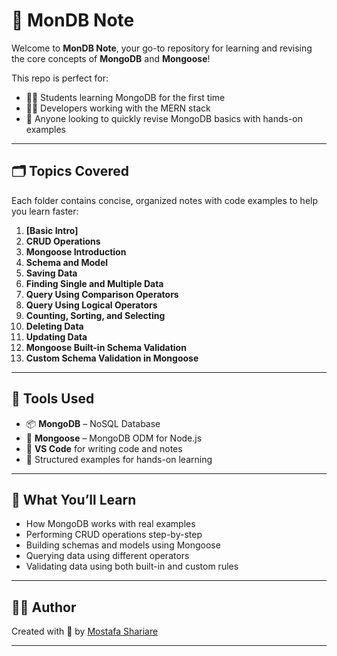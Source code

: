 # 📘 MonDB Note

Welcome to **MonDB Note**, your go-to repository for learning and revising the core concepts of **MongoDB** and **Mongoose**!

This repo is perfect for:
- 🧑‍🎓 Students learning MongoDB for the first time
- 👨‍💻 Developers working with the MERN stack
- 🔁 Anyone looking to quickly revise MongoDB basics with hands-on examples

---

## 🗂️ Topics Covered

Each folder contains concise, organized notes with code examples to help you learn faster:

1. **[Basic Intro]**  
2. **CRUD Operations**  
3. **Mongoose Introduction**  
4. **Schema and Model**  
5. **Saving Data**  
6. **Finding Single and Multiple Data**  
7. **Query Using Comparison Operators**  
8. **Query Using Logical Operators**  
9. **Counting, Sorting, and Selecting**  
10. **Deleting Data**  
11. **Updating Data**  
12. **Mongoose Built-in Schema Validation**  
13. **Custom Schema Validation in Mongoose**

---

## 🔧 Tools Used

- 📦 **MongoDB** – NoSQL Database  
- 🔗 **Mongoose** – MongoDB ODM for Node.js  
- 🧠 **VS Code** for writing code and notes  
- 📁 Structured examples for hands-on learning

---

## 🧠 What You’ll Learn

- How MongoDB works with real examples  
- Performing CRUD operations step-by-step  
- Building schemas and models using Mongoose  
- Querying data using different operators  
- Validating data using both built-in and custom rules

---

## 👨‍💻 Author

Created with 💚 by [Mostafa Shariare](https://github.com/Mostafa-Shariare)  

---

